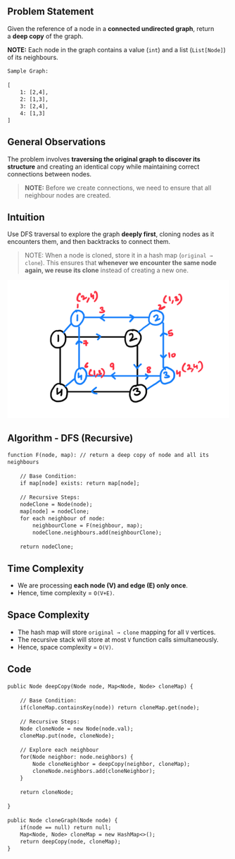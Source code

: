 ## Problem Statement

Given the reference of a node in a **connected undirected graph**, return a **deep copy** of the graph.

**NOTE:** Each node in the graph contains a value (`int`) and a list (`List[Node]`) of its neighbours.

```
Sample Graph: 

[
	1: [2,4],
	2: [1,3],
	3: [2,4], 
	4: [1,3]
]
```

## General Observations

The problem involves **traversing the original graph to discover its structure** and creating an identical copy while maintaining correct connections between nodes.

> **NOTE:** Before we create connections, we need to ensure that all neighbour nodes are created.

## Intuition

Use DFS traversal to explore the graph **deeply first**, cloning nodes as it encounters them, and then backtracks to connect them.

> NOTE: When a node is cloned, store it in a hash map (`original → clone`). This ensures that **whenever we encounter the same node again, we reuse its clone** instead of creating a new one.

![clone-graph](clone-graph.png)

## Algorithm - DFS (Recursive)

```
function F(node, map): // return a deep copy of node and all its neighbours

	// Base Condition:
	if map[node] exists: return map[node];

	// Recursive Steps:
	nodeClone = Node(node);
	map[node] = nodeClone;
	for each neighbour of node:
		neighbourClone = F(neighbour, map);
		nodeClone.neighbours.add(neighbourClone);
		
	return nodeClone;
```

## Time Complexity

- We are processing **each node (V) and edge (E) only once**. 
- Hence, time complexity = `O(V+E)`.

## Space Complexity

- The hash map will store `original → clone` mapping for all `V` vertices.
- The recursive stack will store at most `V` function calls simultaneously.
- Hence, space complexity = `O(V)`.

## Code

```
public Node deepCopy(Node node, Map<Node, Node> cloneMap) {

	// Base Condition:
	if(cloneMap.containsKey(node)) return cloneMap.get(node);

	// Recursive Steps:
	Node cloneNode = new Node(node.val);
	cloneMap.put(node, cloneNode);

	// Explore each neighbour
	for(Node neighbor: node.neighbors) {
		Node cloneNeighbor = deepCopy(neighbor, cloneMap);
		cloneNode.neighbors.add(cloneNeighbor);
	}

	return cloneNode;

}

public Node cloneGraph(Node node) {
	if(node == null) return null;
	Map<Node, Node> cloneMap = new HashMap<>();
	return deepCopy(node, cloneMap);
}
```





